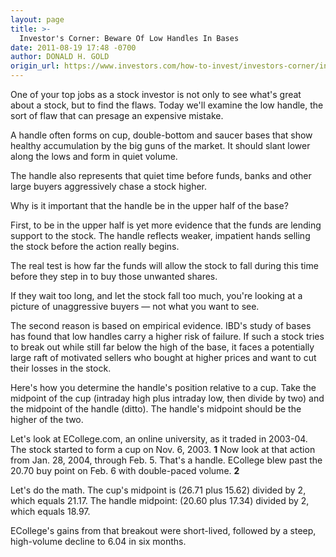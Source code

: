 ```yaml
---
layout: page
title: >-
  Investor's Corner: Beware Of Low Handles In Bases
date: 2011-08-19 17:48 -0700
author: DONALD H. GOLD
origin_url: https://www.investors.com/how-to-invest/investors-corner/investors-corner-beware-of-low-handles-in-bases/
---
```


One of your top jobs as a stock investor is not only to see what's great about a stock, but to find the flaws. Today we'll examine the low handle, the sort of flaw that can presage an expensive mistake.

A handle often forms on cup, double-bottom and saucer bases that show healthy accumulation by the big guns of the market. It should slant lower along the lows and form in quiet volume.

The handle also represents that quiet time before funds, banks and other large buyers aggressively chase a stock higher.

Why is it important that the handle be in the upper half of the base?

First, to be in the upper half is yet more evidence that the funds are lending support to the stock. The handle reflects weaker, impatient hands selling the stock before the action really begins.

The real test is how far the funds will allow the stock to fall during this time before they step in to buy those unwanted shares.

If they wait too long, and let the stock fall too much, you're looking at a picture of unaggressive buyers — not what you want to see.

The second reason is based on empirical evidence. IBD's study of bases has found that low handles carry a higher risk of failure. If such a stock tries to break out while still far below the high of the base, it faces a potentially large raft of motivated sellers who bought at higher prices and want to cut their losses in the stock.

Here's how you determine the handle's position relative to a cup. Take the midpoint of the cup (intraday high plus intraday low, then divide by two) and the midpoint of the handle (ditto). The handle's midpoint should be the higher of the two.

Let's look at ECollege.com, an online university, as it traded in 2003-04. The stock started to form a cup on Nov. 6, 2003. **1** Now look at that action from Jan. 28, 2004, through Feb. 5. That's a handle. ECollege blew past the 20.70 buy point on Feb. 6 with double-paced volume. **2**

Let's do the math. The cup's midpoint is (26.71 plus 15.62) divided by 2, which equals 21.17. The handle midpoint: (20.60 plus 17.34) divided by 2, which equals 18.97.

ECollege's gains from that breakout were short-lived, followed by a steep, high-volume decline to 6.04 in six months.
